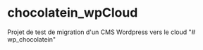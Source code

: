 # chocolatein_wpCloud
Projet de test de migration d'un CMS Wordpress vers le cloud
"# wp_chocolatein" 
